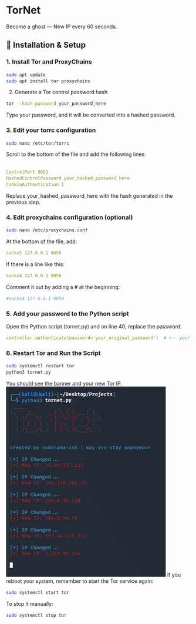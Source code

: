 # TorNet
Become a ghost — New IP every 60 seconds.

## 🔧 Installation & Setup

### 1. Install Tor and ProxyChains

```bash
sudo apt update
sudo apt install tor proxychains
```
2. Generate a Tor control password hash

```bash
tor --hash-password your_password_here
```
Type your password, and it will be converted into a hashed password.

### 3. Edit your torrc configuration
```bash
sudo nano /etc/tor/torrc
```
Scroll to the bottom of the file and add the following lines:
```yaml

ControlPort 9051
HashedControlPassword your_hashed_password_here
CookieAuthentication 1
```
Replace your_hashed_password_here with the hash generated in the previous step.

### 4. Edit proxychains configuration (optional)
```bash
sudo nano /etc/proxychains.conf
```
At the bottom of the file, add: 
```yaml
socks5 127.0.0.1 9050
```
If there is a line like this: 
```yaml
socks4 127.0.0.1 9050
```
Comment it out by adding a # at the beginning: 
```yaml
#socks4 127.0.0.1 9050
```
### 5. Add your password to the Python script
Open the Python script (tornet.py) and on line 40, replace the password:
```yaml
controller.authenticate(password='your_original_password')  # <-- your original (non-hashed) password
```
### 6. Restart Tor and Run the Script
```bash
sudo systemctl restart tor
python3 tornet.py
```
You should see the banner and your new Tor IP.
![TorNet](tornet.png)
If you reboot your system, remember to start the Tor service again: 
```bash
sudo systemctl start tor
```
To stop it manually: 
```bash
sudo systemctl stop tor
```
